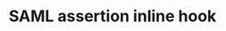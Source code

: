 ---
title: SAML assertion inline hook
excerpt: Learn how to easily implement a SAML assertion inline hook
layout: Guides
sections:
 - main
---